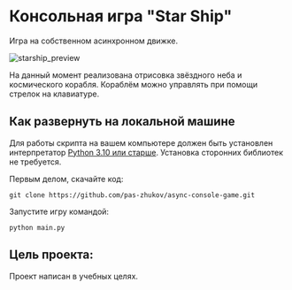 # Консольная игра "Star Ship"

Игра на собственном асинхронном движке. 

![starship_preview](https://github.com/pas-zhukov/async-console-game/assets/117192371/b9291490-0b91-4d7e-86c3-4f8c30e4cb1a)


На данный момент реализована отрисовка звёздного неба и космического корабля. Кораблём можно управлять при помощи стрелок на клавиатуре.

## Как развернуть на локальной машине

Для работы скрипта на вашем компьютере должен быть установлен интерпретатор [Python 3.10 или старше](https://www.python.org/downloads/).
Установка сторонних библиотек не требуется.

Первым делом, скачайте код:
``` 
git clone https://github.com/pas-zhukov/async-console-game.git
```

Запустите игру командой:

```shell
python main.py
```

## Цель проекта:

Проект написан в учебных целях.

